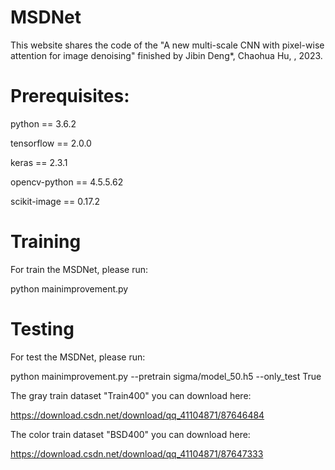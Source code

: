 # MSDNet
This website shares the code of the "A new multi-scale CNN with pixel-wise attention for image denoising" finished by Jibin Deng*, Chaohua Hu, , 2023.
 
# Prerequisites:

python == 3.6.2

tensorflow == 2.0.0

keras == 2.3.1

opencv-python == 4.5.5.62

scikit-image == 0.17.2

# Training
For train the MSDNet, please run:

python mainimprovement.py

# Testing
For test the MSDNet, please run:

python mainimprovement.py --pretrain sigma/model_50.h5 --only_test True

The gray train dataset "Train400" you can download here:

https://download.csdn.net/download/qq_41104871/87646484

The color train dataset "BSD400" you can download here:

https://download.csdn.net/download/qq_41104871/87647333